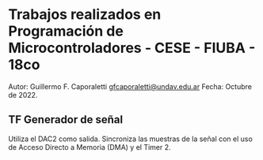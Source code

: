 # Trabajos realizados en Programación de Microcontroladores - CESE - FIUBA - 18co
Autor: Guillermo F. Caporaletti <gfcaporaletti@undav.edu.ar>
Fecha: Octubre de 2022.

## TF Generador de señal
Utiliza el DAC2 como salida. Sincroniza las muestras de la señal con el uso de Acceso Directo a Memoria (DMA) y el Timer 2.


